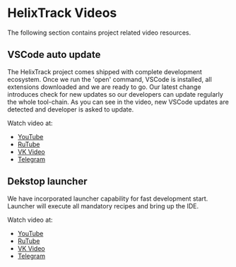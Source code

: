 # HelixTrack Videos

The following section contains project related video resources.

## VSCode auto update

The HelixTrack project comes shipped with complete development ecosystem.
Once we run the 'open' command, VSCode is installed, all extensions downloaded and we are ready to go.
Our latest change introduces check for new updates so our developers can update regularly the whole tool-chain.
As you can see in the video, new VSCode updates are detected and developer is asked to update.

Watch video at:

- [YouTube](https://youtu.be/Z2zH7IOiHZQ?si=mr6uWiwiyT_wm_q9)
- [RuTube](https://rutube.ru/video/c26c03a07af8ba812b346bea6e32858d/?r=wd)
- [VK Video](https://vk.com/video550783935_456239120)
- [Telegram](https://t.me/helixtrackdev/42)

## Dekstop launcher

We have incorporated launcher capability for fast development start. Launcher will execute all mandatory recipes and bring up the IDE.

Watch video at:

- [YouTube](https://www.youtube.com/watch?v=-WcaAJfEJow)
- [RuTube](https://rutube.ru/video/24be88acf0e937e0fcf49fc443a2d1a4/?r=wd)
- [VK Video](https://vk.com/video550783935_456239122)
- [Telegram](https://t.me/helixtrackdev/43)